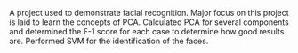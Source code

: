 A project used to demonstrate facial recognition. 
Major focus on this project is laid to learn the concepts of PCA. 
Calculated PCA for several components and determined the F-1 score for each case to determine how good results are.
Performed SVM for the identification of the faces.

